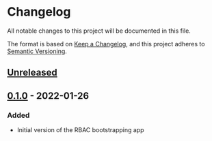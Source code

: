 # Changelog

All notable changes to this project will be documented in this file.

The format is based on [Keep a Changelog](https://keepachangelog.com/en/1.0.0/),
and this project adheres to [Semantic Versioning](https://semver.org/spec/v2.0.0.html).

## [Unreleased]

## [0.1.0] - 2022-01-26

### Added

- Initial version of the RBAC bootstrapping app

[Unreleased]: https://github.com/giantswarm/giantswarm/compare/v0.1.0...HEAD
[0.1.0]: https://github.com/giantswarm/giantswarm/releases/tag/v0.1.0
